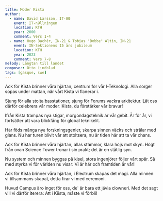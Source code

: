 ```yaml
---
title: Moder Kista
author:
  - name: David Larsson, IT-00
    event: IT-nØllningen
    location: KTH
    year: 2000
    comment: Vers 1-4
  - name: Hugo Bachér, IN-21 & Tobias "Bobbe" Altin, IN-21
    event: IN-Sektionens 15 års jubileum
    location: KTH
    year: 2023
    comment: Vers 7-8
melody: Längtan till landet
composer: Otto Lindblad
tags: [gasque, swe]
---
```


Ack för Kista brinner våra hjärtan,
centrum för vår I-Teknologi.
Alla sorger sopas under mattan,
när vårt Kista vi flanerar i.

Sjung för alla stolta basstationer,
sjung för Forums vackra arkitektur.
Låt oss därför celebrera vår moder:
Kista, du förstärker vår bravur!

Ifrån Kista trampas nya stigar,
morgondagsteknik är vår gebit.
År för år, vi fortsätter att vara
blickfång för global teknikelit.

Här föds många nya forskningsgenier,
skarpa sinnen väcks och strålar med glans.
Nu har turen blivit vår att stoltsera,
nu är tiden här att ta vår chans.

Ack för Kista brinner våra hjärtan,
allas stämmor, klara höjs mot skyn.
Högt från ovan Science Tower tronar i sin prakt;
det är en ståtlig syn.

Nu system och minnen byggas på kisel,
stora ingenjörer följer vårt spår.
Så med styrka vi för världen nu visar:
Vi är här och framtiden är vår!

Ack för Kista brinner våra hjärtan,
i Electrum skapas det magi.
Alla minnen vi tillsammans skapat,
detta firar vi med ceremoni.

Huvud Campus äro inget för oss,
de' är bara ett jävla clowneri.
Med det sagt vill vi därför iterera:
Att i Kiista, måste vi förbli!
